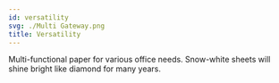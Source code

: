 ```yaml
---
id: versatility
svg: ./Multi Gateway.png
title: Versatility
---
```


Multi-functional paper for various office needs. Snow-white sheets will shine bright like diamond for many years.